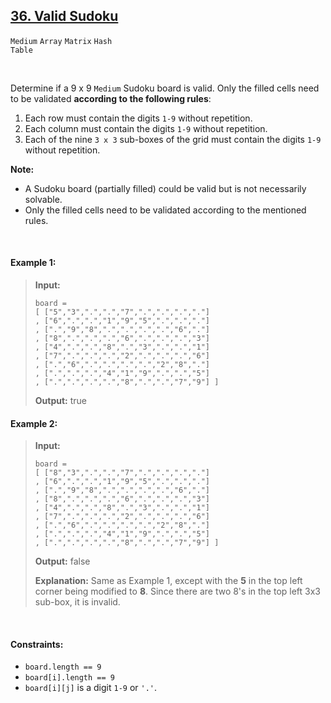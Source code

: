 ## [36. Valid Sudoku](https://leetcode.com/problems/valid-sudoku/)

<code>Medium</code> <code>Array</code> <code>Matrix</code> <code>Hash Table</code>

<br>

Determine if a 9 x 9 <code>Medium</code> Sudoku board is valid. Only the filled cells need to be validated __according to the following rules__:

1. Each row must contain the digits <code>1-9</code> without repetition.
2. Each column must contain the digits <code>1-9</code> without repetition.
3. Each of the nine <code>3 x 3</code> sub-boxes of the grid must contain the digits <code>1-9</code> without repetition.

__Note:__

- A Sudoku board (partially filled) could be valid but is not necessarily solvable.
- Only the filled cells need to be validated according to the mentioned rules.

<br>

#### Example 1:

> __Input:__
> 
> ```
> board =
> [ ["5","3",".",".","7",".",".",".","."]
> , ["6",".",".","1","9","5",".",".","."]
> , [".","9","8",".",".",".",".","6","."]
> , ["8",".",".",".","6",".",".",".","3"]
> , ["4",".",".","8",".","3",".",".","1"]
> , ["7",".",".",".","2",".",".",".","6"]
> , [".","6",".",".",".",".","2","8","."]
> , [".",".",".","4","1","9",".",".","5"]
> , [".",".",".",".","8",".",".","7","9"] ]
> ```
> 
> __Output:__ true

#### Example 2:

> __Input:__ 
>
> ```
> board =
> [ ["8","3",".",".","7",".",".",".","."]
> , ["6",".",".","1","9","5",".",".","."]
> , [".","9","8",".",".",".",".","6","."]
> , ["8",".",".",".","6",".",".",".","3"]
> , ["4",".",".","8",".","3",".",".","1"]
> , ["7",".",".",".","2",".",".",".","6"]
> , [".","6",".",".",".",".","2","8","."]
> , [".",".",".","4","1","9",".",".","5"]
> , [".",".",".",".","8",".",".","7","9"] ] 
> ```
> 
> __Output:__ false
>
> __Explanation:__ Same as Example 1, except with the __5__ in the top left corner being modified to __8__. Since there are two 8's in the top left 3x3 sub-box, it is invalid.

<br>

#### Constraints:

- <code>board.length == 9</code>
- <code>board[i].length == 9</code>
- <code>board[i][j]</code> is a digit <code>1-9</code> or <code>'.'</code>.
